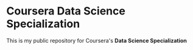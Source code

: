 # Coursera Data Science Specialization

This is my public repository for Coursera's **Data Science Specialization**

